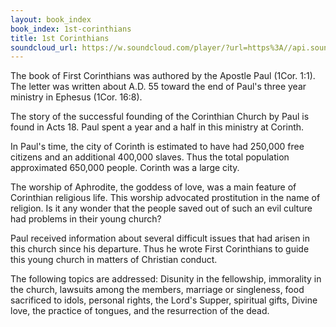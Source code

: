 ```yaml
---
layout: book_index
book_index: 1st-corinthians
title: 1st Corinthians
soundcloud_url: https://w.soundcloud.com/player/?url=https%3A//api.soundcloud.com/playlists/185706838%3Fsecret_token%3Ds-0Nbth
---
```


The book of First Corinthians was authored by the Apostle Paul (1Cor. 1:1). The letter was written about A.D. 55 toward the end of Paul's three year ministry in Ephesus (1Cor. 16:8).

The story of the successful founding of the Corinthian Church by Paul is found in Acts 18. Paul spent a year and a half in this ministry at Corinth.

In Paul's time, the city of Corinth is estimated to have had 250,000 free citizens and an additional 400,000 slaves. Thus the total population approximated 650,000 people. Corinth was a large city.

The worship of Aphrodite, the goddess of love, was a main feature of Corinthian religious life. This worship advocated prostitution in the name of religion. Is it any wonder that the people saved out of such an evil culture had problems in their young church?

Paul received information about several difficult issues that had arisen in this church since his departure. Thus he wrote First Corinthians to guide this young church in matters of Christian conduct.

The following topics are addressed: Disunity in the fellowship, immorality in the church, lawsuits among the members, marriage or singleness, food sacrificed to idols, personal rights, the Lord's Supper, spiritual gifts, Divine love, the practice of tongues, and the resurrection of the dead.

